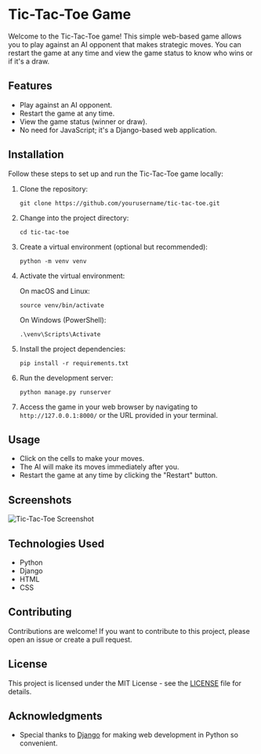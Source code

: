 # Tic-Tac-Toe Game

Welcome to the Tic-Tac-Toe game! This simple web-based game allows you to play against an AI opponent that makes strategic moves. You can restart the game at any time and view the game status to know who wins or if it's a draw.

## Features

- Play against an AI opponent.
- Restart the game at any time.
- View the game status (winner or draw).
- No need for JavaScript; it's a Django-based web application.

## Installation

Follow these steps to set up and run the Tic-Tac-Toe game locally:

1. Clone the repository:

    ```shell
    git clone https://github.com/yourusername/tic-tac-toe.git
    ```

2. Change into the project directory:

    ```shell
    cd tic-tac-toe
    ```

3. Create a virtual environment (optional but recommended):

    ```shell
    python -m venv venv
    ```

4. Activate the virtual environment:

    On macOS and Linux:

    ```shell
    source venv/bin/activate
    ```

    On Windows (PowerShell):

    ```shell
    .\venv\Scripts\Activate
    ```

5. Install the project dependencies:

    ```shell
    pip install -r requirements.txt
    ```

6. Run the development server:

    ```shell
    python manage.py runserver
    ```

7. Access the game in your web browser by navigating to `http://127.0.0.1:8000/` or the URL provided in your terminal.

## Usage

- Click on the cells to make your moves.
- The AI will make its moves immediately after you.
- Restart the game at any time by clicking the "Restart" button.

## Screenshots

![Tic-Tac-Toe Screenshot](/path/to/screenshot.png)

## Technologies Used

- Python
- Django
- HTML
- CSS

## Contributing

Contributions are welcome! If you want to contribute to this project, please open an issue or create a pull request.

## License

This project is licensed under the MIT License - see the [LICENSE](LICENSE) file for details.

## Acknowledgments

- Special thanks to [Django](https://www.djangoproject.com/) for making web development in Python so convenient.
